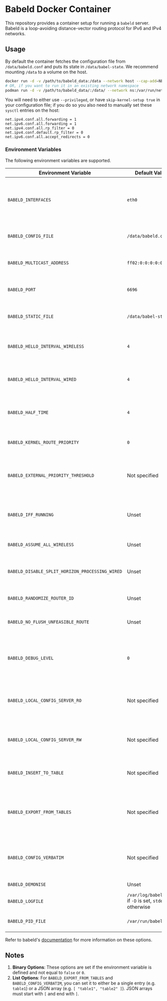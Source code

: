 # Babeld Docker Container

This repository provides a container setup for running a `babeld` server. Babeld is a loop-avoiding distance-vector routing protocol for IPv6 and IPv4 networks.

## Usage

By default the container fetches the configuration file from `/data/babeld.conf` and puts its state in `/data/babel-state`. We recommend mounting `/data` to a volume on the host.

```bash
docker run -d -v /path/to/babeld_data:/data --network host --cap-add=NET_ADMIN etaoinwu/babeld
# OR, if you want to run it in an existing network namespace
podman run -d -v /path/to/babeld_data/:/data/ --network ns:/var/run/netns/ns42 etaoinwu/babeld
```

You will need to either use `--privileged`, or have `skip-kernel-setup true` in your configuration file; if you do so you also need to manually set these `sysctl` entries on the host:

```
net.ipv4.conf.all.forwarding = 1
net.ipv6.conf.all.forwarding = 1
net.ipv4.conf.all.rp_filter = 0
net.ipv4.conf.default.rp_filter = 0
net.ipv6.conf.all.accept_redirects = 0
```

### Environment Variables

The following environment variables are supported.

| Environment Variable                            | Default Value                                            | Flag | Description                                                                   |
| ----------------------------------------------- | -------------------------------------------------------- | ---- | ----------------------------------------------------------------------------- |
| `BABELD_INTERFACES`                             | `eth0`                                                   |      | Interfaces on which Babeld operates. Can be a space-separated array           |
| `BABELD_CONFIG_FILE`                            | `/data/babeld.conf`                                      | `-c` | Path to the Babeld configuration file                                         |
| `BABELD_MULTICAST_ADDRESS`                      | `ff02:0:0:0:0:0:1:6`                                     | `-m` | Link-local multicast address for the protocol                                 |
| `BABELD_PORT`                                   | `6696`                                                   | `-p` | UDP port number used by the protocol                                          |
| `BABELD_STATIC_FILE`                            | `/data/babel-state`                                      | `-S` | File for preserving long-term state                                           |
| `BABELD_HELLO_INTERVAL_WIRELESS`                | `4`                                                      | `-h` | Interval (seconds) for hello packets on wireless interfaces                   |
| `BABELD_HELLO_INTERVAL_WIRED`                   | `4`                                                      | `-H` | Interval (seconds) for hello packets on wired interfaces                      |
| `BABELD_HALF_TIME`                              | `4`                                                      | `-M` | Half-time for metric smoothing in route selection                             |
| `BABELD_KERNEL_ROUTE_PRIORITY`                  | `0`                                                      | `-k` | Priority for kernel-installed routes                                          |
| `BABELD_EXTERNAL_PRIORITY_THRESHOLD`            | Not specified                                            | `-A` | Threshold for duplicating external routes based on kernel priority            |
| `BABELD_IFF_RUNNING`                            | Unset                                                    | `-l` | Use IFF_RUNNING (carrier sense) for interface availability                    |
| `BABELD_ASSUME_ALL_WIRELESS`                    | Unset                                                    | `-w` | Assume all interfaces are wireless                                            |
| `BABELD_DISABLE_SPLIT_HORIZON_PROCESSING_WIRED` | Unset                                                    | `-s` | Disable split-horizon processing on wired interfaces                          |
| `BABELD_RANDOMIZE_ROUTER_ID`                    | Unset                                                    | `-r` | Use a random router ID                                                        |
| `BABELD_NO_FLUSH_UNFEASIBLE_ROUTE`              | Unset                                                    | `-u` | Do not flush unfeasible (useless) routes                                      |
| `BABELD_DEBUG_LEVEL`                            | `0`                                                      | `-d` | Debug level: 1 for routing table dumps, 2 for message tracing, 3 for all      |
| `BABELD_LOCAL_CONFIG_SERVER_RO`                 | Not specified                                            | `-g` | Port or path for local configuration server in read-only mode                 |
| `BABELD_LOCAL_CONFIG_SERVER_RW`                 | Not specified                                            | `-G` | Port or path for local configuration server in read-write mode                |
| `BABELD_INSERT_TO_TABLE`                        | Not specified                                            | `-t` | Kernel routing table to insert routes                                         |
| `BABELD_EXPORT_FROM_TABLES`                     | Not specified                                            | `-T` | Kernel routing table(s) from which Babeld exports routes. Can be a JSON array |
| `BABELD_CONFIG_VERBATIM`                        | Not specified                                            | `-C` | Configuration statement(s) directly on the command line. Can be a JSON array  |
| `BABELD_DEMONISE`                               | Unset                                                    | `-D` | Run as a daemon                                                               |
| `BABELD_LOGFILE`                                | `/var/log/babeld.log` if `-D` is set, `stderr` otherwise | `-L` | Log file path                                                                 |
| `BABELD_PID_FILE`                               | `/var/run/babeld.pid`                                    | `-I` | File to store Babeld process ID                                               |

Refer to babeld's [documentation](https://www.irif.fr/~jch/software/babel/babeld.html) for more information on these options.

## Notes

1. **Binary Options**: These options are set if the environment variable is defined and not equal to `false` or `0`.
2. **List Options**: For `BABELD_EXPORT_FROM_TABLES` and `BABELD_CONFIG_VERBATIM`, you can set it to either be a single entry (e.g. `table1`) or a JSON array (e.g. `[ "table1", "table2" ]`). JSON arrays must start with `[` and end with `]`.
